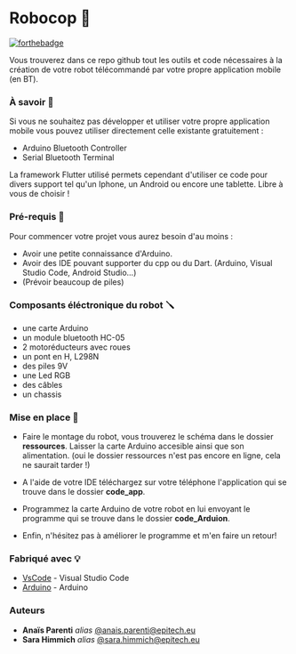 # Robocop 🤖
[![forthebadge](http://forthebadge.com/images/badges/built-with-love.svg)](http://forthebadge.com) 

Vous trouverez dans ce repo github tout les outils et code nécessaires à la création de votre robot télécommandé par votre propre application mobile (en BT).

### À savoir 👀
Si vous ne souhaitez pas développer et utiliser votre propre application mobile vous pouvez utiliser directement celle existante gratuitement :
* Arduino Bluetooth Controller
* Serial Bluetooth Terminal

La framework Flutter utilisé permets cependant d'utiliser ce code pour divers support tel qu'un Iphone, un Android ou encore une tablette. Libre à vous de choisir !

### Pré-requis 📌
Pour commencer votre projet vous aurez besoin d'au moins :

- Avoir une petite connaissance d'Arduino.
- Avoir des IDE pouvant supporter du cpp ou du Dart. (Arduino, Visual Studio Code, Android Studio...)
- (Prévoir beaucoup de piles)

### Composants éléctronique du robot 🪛

- une carte Arduino
- un module bluetooth HC-05
- 2 motoréducteurs avec roues
- un pont en H, L298N
- des piles 9V
- une Led RGB
- des câbles
- un chassis

### Mise en place 🙌

- Faire le montage du robot, vous trouverez le schéma dans le dossier **ressources**.
  Laisser la carte Arduino accesible ainsi que son alimentation. (oui le dossier ressources n'est pas encore en ligne, cela ne saurait tarder !)
- A l'aide de votre IDE téléchargez sur votre téléphone l'application qui se trouve dans le dossier **code_app**.
- Programmez la carte Arduino de votre robot en lui envoyant le programme qui se trouve dans le dossier **code_Arduion**.

- Enfin, n'hésitez pas à améliorer le programme et m'en faire un retour!

### Fabriqué avec 💡

* [VsCode](https://code.visualstudio.com/) - Visual Studio Code
* [Arduino](https://www.arduino.cc/) - Arduino

### Auteurs
* **Anaïs Parenti** _alias_ [@anais.parenti@epitech.eu](https://github.com/ananasparenti)
* **Sara Himmich** _alias_ [@sara.himmich@epitech.eu](https://github.com/Sara28himmich)

